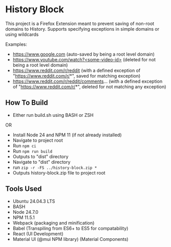 # History Block

This project is a Firefox Extension meant to prevent saving of non-root domains to History. Supports specifying exceptions in simple domains or using wildcards

Examples:

- https://www.google.com (auto-saved by being a root level domain)
- https://www.youtube.com/watch?<some-video-id> (deleted for not being a root level domain)
- https://www.reddit.com/r/reddit (with a defined exception of "https://www.reddit.com/r/*", saved for matching exception)
- https://www.reddit.com/r/reddit/comments... (with a defined exception of "https://www.reddit.com/r/*", deleted for not matching any exception)

## How To Build

- Either run build.sh using BASH or ZSH

OR

- Install Node 24 and NPM 11 (if not already installed)
- Navigate to project root
- Run `npm ci`
- Run `npm run build`
- Outputs to "dist" directory
- Navigate to "dist" directory
- run `zip -r -FS ../history-block.zip *`
- Outputs history-block.zip file to project root

## Tools Used

- Ubuntu 24.04.3 LTS
- BASH
- Node 24.7.0
- NPM 11.5.1
- Webpack (packaging and minification)
- Babel (Transpiling from ES6+ to ES5 for compatability)
- React (UI Development)
- Material UI (@mui NPM library) (Material Components)
